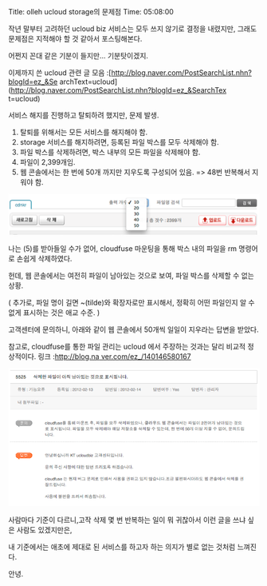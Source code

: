 Title: olleh ucloud storage의 문제점
Time: 05:08:00

작년 말부터 고려하던 ucloud biz 서비스는 모두 쓰지 않기로 결정을 내렸지만, 그래도 문제점은 지적해야 할 것 같아서 포스팅해본다.

어쩐지 꼰대 같은 기분이 들지만... 기분탓이겠지.

이제까지 쓴 ucloud 관련 글 모음 :[http://blog.naver.com/PostSearchList.nhn?blogId=ez_&Se
archText=ucloud](http://blog.naver.com/PostSearchList.nhn?blogId=ez_&SearchTex
t=ucloud)

  

  

서비스 해지를 진행하고 탈퇴하려 했지만, 문제 발생.

  1. 탈퇴를 위해서는 모든 서비스를 해지해야 함.
  2. storage 서비스를 해지하려면, 등록된 파일 박스를 모두 삭제해야 함.
  3. 파일 박스를 삭제하려면, 박스 내부의 모든 파일을 삭제해야 함.
  4. 파일이 2,399개임.
  5. 웹 콘솔에서는 한 번에 50개 까지만 지우도록 구성되어 있음. => 48번 반복해서 지워야 함.

  

![](Screen_Shot_2012-02-22_at_5.06.53_AM.png)

  

나는 (5)를 받아들일 수가 없어, cloudfuse 마운팅을 통해 박스 내의 파일을 rm 명령어로 손쉽게 삭제하였다.

헌데, 웹 콘솔에서는 여전히 파일이 남아있는 것으로 보여, 파일 박스를 삭제할 수 없는 상황.

  

( 추가로, 파일 명이 길면 ~(tilde)와 확장자로만 표시해서, 정확히 어떤 파일인지 알 수 없게 표시하는 것은 애교 수준. )

  

  

고객센터에 문의하니, 아래와 같이 웹 콘솔에서 50개씩 일일이 지우라는 답변을 받았다.

참고로, cloudfuse를 통한 파일 관리는 ucloud 에서 주장하는 것과는 달리 비교적 정상적이다. 링크 :[http://blog.na
ver.com/ez_/140146580167](http://blog.naver.com/ez_/140146580167)

  

![](Screen_Shot_2012-02-22_at_4.53.47_AM.png)

  

  

사람마다 기준이 다르니,고작 삭제 몇 번 반복하는 일이 뭐 귀찮아서 이런 글을 쓰냐 싶은 사람도 있겠지만은,

내 기준에서는 애초에 제대로 된 서비스를 하고자 하는 의지가 별로 없는 것처럼 느껴진다.

  

안녕.

  

  

  


